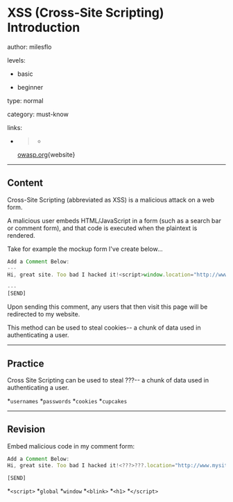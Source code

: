 # XSS (Cross-Site Scripting) Introduction
author: milesflo

levels:

  - basic

  - beginner

type: normal

category: must-know

links:

  - >-
    [owasp.org](https://www.owasp.org/index.php/Cross-site_Scripting_(XSS)){website}

---
## Content

Cross-Site Scripting (abbreviated as XSS) is a malicious attack on a web form. 

A malicious user embeds HTML/JavaScript in a form (such as a search bar or comment form), and that code is executed when the plaintext is rendered.

Take for example the mockup form I've create below...
```javascript
Add a Comment Below:
---
Hi, great site. Too bad I hacked it!<script>window.location="http://www.mysite.com/"<script>

---
[SEND]
```
Upon sending this comment, any users that then visit this page will be redirected to my website.

This method can be used to steal cookies-- a chunk of data used in authenticating a user.

---
## Practice

Cross Site Scripting can be used to steal ???-- a chunk of data used in authenticating a user.

*`usernames`
*`passwords`
*`cookies`
*`cupcakes`

---
## Revision

Embed malicious code in my comment form:

```javascript
Add a Comment Below:
Hi, great site. Too bad I hacked it!<???>???.location="http://www.mysite.com/"<???>

[SEND]
```
*`<script>`
*`global`
*`window`
*`<blink>`
*`<h1>`
*`</script>`

